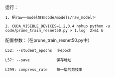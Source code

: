 运行：

    1. 把raw——model放到code/models/raw_model下
   
    2. CUDA_VISIBLE_DEVICES=1,2,3,4 nohup python -u code/prune_train_resnet50.py > 1.log  2>&1 &



配置参数：（在prune_train_resnet50.py中）

    L52: --student_epochs  小epoch

    L57: --save            保存地址

    L299: compress_rate    每一层的剪枝率
